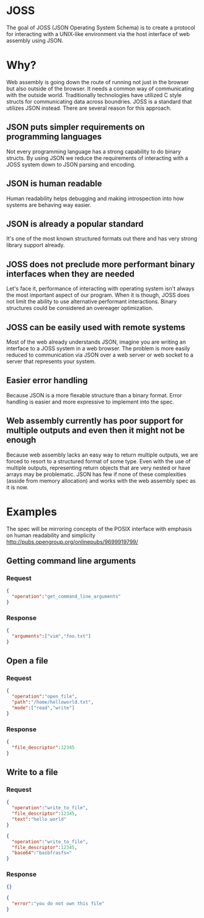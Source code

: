 # JOSS
The goal of JOSS (JSON Operating System Schema) is to create a protocol for interacting with a UNIX-like environment via the host interface of web assembly using JSON.

# Why?

Web assembly is going down the route of running not just in the browser but also outside of the browser.  It needs a common way of communicating with the outside world. Traditionally technologies have utilized C style structs for communicating data across boundries. JOSS is a standard that utilizes JSON instead. There are several reason for this approach.


## JSON puts simpler requirements on programming languages

Not every programming language has a strong capability to do binary structs. By using JSON we reduce the requirements of interacting with a JOSS system down to JSON parsing and encoding.


## JSON is human readable

Human readability helps debugging and making introspection into how systems are behaving way easier.


## JSON is already a popular standard

It's one of the most known structured formats out there and has very strong library support already.


## JOSS does not preclude more performant binary interfaces when they are needed

Let's face it, performance of interacting with operating system isn't always the most important aspect of our program. When it is though, JOSS does not limit the ability to use alternative performant interactions. Binary structures could be considered an overeager optimization.


## JOSS can be easily used with remote systems

Most of the web already understands JSON, imagine you are writing an interface to a JOSS system in a web browser. The problem is more easily reduced to communication via JSON over a web server or web socket to a server that represents your system.

## Easier error handling

Because JSON is a more flexable structure than a binary format.  Error handling is easier and more expressive to implement into the spec.

## Web assembly currently has poor support for multiple outputs and even then it might not be enough

Because web assembly lacks an easy way to return multiple outputs, we are forced to resort to a structured format of some type. Even with the use of multiple outputs, representing return objects that are very nested or have arrays may be problematic. JSON has few if none of these complexities (asside from memory allocation) and works with the web assembly spec as it is now.

# Examples

The spec will be mirroring concepts of the POSIX interface with emphasis on human readability and simplicity http://pubs.opengroup.org/onlinepubs/9699919799/

## Getting command line arguments

### Request

```json
{
  "operation":"get_command_line_arguments"
}  
```
### Response
```json
{
  "arguments":["vim","foo.txt"]
}
```

## Open a file

### Request

```json
{
  "operation":"open_file", 
  "path":"/home/helloworld.txt", 
  "mode":["read","write"]
}
```
### Response
```json
{
  "file_descriptor":12345
}
```

## Write to a file

### Request

```json
{
  "operation":"write_to_file", 
  "file_descriptor":12345, 
  "text":"hello world"
}
```

```json
{
  "operation":"write_to_file", 
  "file_descriptor":12345, 
  "base64":"basbfrasfs="
}
```
### Response
```json
{}
```
```json
{
  "error":"you do not own this file"
}
```
